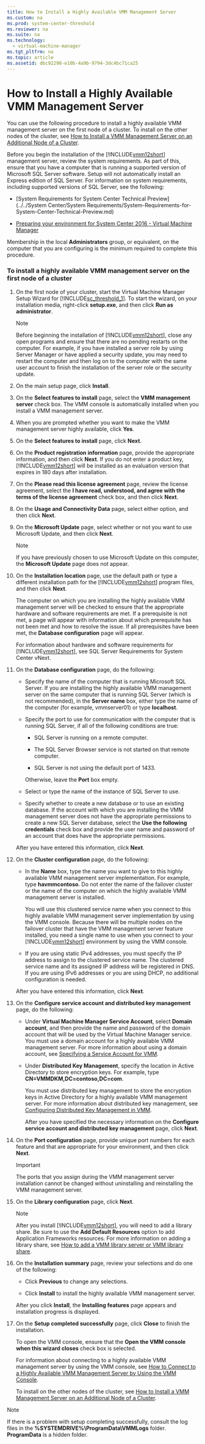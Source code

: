 ```yaml
---
title: How to Install a Highly Available VMM Management Server
ms.custom: na
ms.prod: system-center-threshold
ms.reviewer: na
ms.suite: na
ms.technology: 
  - virtual-machine-manager
ms.tgt_pltfrm: na
ms.topic: article
ms.assetid: dbc92290-e10b-4a9b-9794-3dc4bc71ca25
---
```

# How to Install a Highly Available VMM Management Server
You can use the following procedure to install a highly available VMM management server on the first node of a cluster. To install on the other nodes of the cluster, see [How to Install a VMM Management Server on an Additional Node of a Cluster](How-to-Install-a-VMM-Management-Server-on-an-Additional-Node-of-a-Cluster.md).

Before you begin the installation of the [!INCLUDE[vmm12short](../../Token/vmm12short_md.md)] management server, review the system requirements. As part of this, ensure that you have a computer that is running a supported version of Microsoft SQL Server software. Setup will not automatically install an Express edition of SQL Server. For information on system requirements, including supported versions of SQL Server, see the following:

-   [System Requirements for System Center Technical Preview](../../System Center/System Requirements/System-Requirements-for-System-Center-Technical-Preview.md)

-   [Preparing your environment for System Center 2016 - Virtual Machine Manager](Preparing-your-environment-for-System-Center-2016---Virtual-Machine-Manager.md)

Membership in the local **Administrators** group, or equivalent, on the computer that you are configuring is the minimum required to complete this procedure.

### To install a highly available VMM management server on the first node of a cluster

1.  On the first node of your cluster, start the Virtual Machine Manager Setup Wizard for [!INCLUDE[sc_threshold_1](../../Token/sc_threshold_1_md.md)]. To start the wizard, on your installation media, right\-click **setup.exe**, and then click **Run as administrator**.

    > [!NOTE]
    > Before beginning the installation of [!INCLUDE[vmm12short](../../Token/vmm12short_md.md)], close any open programs and ensure that there are no pending restarts on the computer. For example, if you have installed a server role by using Server Manager or have applied a security update, you may need to restart the computer and then log on to the computer with the same user account to finish the installation of the server role or the security update.

2.  On the main setup page, click **Install**.

3.  On the **Select features to install** page, select the **VMM management server** check box. The VMM console is automatically installed when you install a VMM management server.

4.  When you are prompted whether you want to make the VMM management server highly available, click **Yes**.

5.  On the **Select features to install** page, click **Next**.

6.  On the **Product registration information** page, provide the appropriate information, and then click **Next**.  If you do not enter a product key, [!INCLUDE[vmm12short](../../Token/vmm12short_md.md)] will be installed as an evaluation version that expires in 180 days after installation.

7.  On the **Please read this license agreement** page, review the license agreement, select the **I have read, understood, and agree with the terms of the license agreement** check box, and then click **Next**.

8.  On the **Usage and Connectivity Data** page, select either option, and then click **Next**.

9. On the **Microsoft Update** page, select whether or not you want to use Microsoft Update, and then click **Next**.

    > [!NOTE]
    > If you have previously chosen to use Microsoft Update on this computer, the **Microsoft Update** page does not appear.

10. On the **Installation location** page, use the default path or type a different installation path for the [!INCLUDE[vmm12short](../../Token/vmm12short_md.md)] program files, and then click **Next**.

    The computer on which you are installing the highly available VMM management server will be checked to ensure that the appropriate hardware and software requirements are met. If a prerequisite is not met, a page will appear with information about which prerequisite has not been met and how to resolve the issue. If all prerequisites have been met, the **Database configuration** page will appear.

    For information about hardware and software requirements for [!INCLUDE[vmm12short](../../Token/vmm12short_md.md)], see SQL Server Requirements for System Center vNext.

11. On the **Database configuration** page, do the following:

    -   Specify the name of the computer that is running Microsoft SQL Server. If you are installing the highly available VMM management server on the same computer that is running SQL Server \(which is not recommended\), in the **Server name** box, either type the name of the computer \(for example, vmmserver01\) or type **localhost**.

    -   Specify the port to use for communication with the computer that is running SQL Server, if all of the following conditions are true:

        -   SQL Server is running on a remote computer.

        -   The SQL Server Browser service is not started on that remote computer.

        -   SQL Server is not using the default port of 1433.

        Otherwise, leave the **Port** box empty.

    -   Select or type the name of the instance of SQL Server to use.

    -   Specify whether to create a new database or to use an existing database. If the account with which you are installing the VMM management server does not have the appropriate permissions to create a new SQL Server database, select the **Use the following credentials** check box and provide the user name and password of an account that does have the appropriate permissions.

    After you have entered this information, click **Next**.

12. On the **Cluster configuration** page, do the following:

    -   In the **Name** box, type the name you want to give to this highly available VMM management server implementation. For example, type **havmmcontoso**. Do not enter the name of the failover cluster or the name of the computer on which the highly available VMM management server is installed.

        You will use this clustered service name when you connect to this highly available VMM management server implementation by using the VMM console. Because there will be multiple nodes on the failover cluster that have the VMM management server feature installed, you need a single name to use when you connect to your [!INCLUDE[vmm12short](../../Token/vmm12short_md.md)] environment by using the VMM console.

    -   If you are using static IPv4 addresses, you must specify the IP address to assign to the clustered service name. The clustered service name and its assigned IP address will be registered in DNS. If you are using IPv6 addresses or you are using DHCP, no additional configuration is needed.

    After you have entered this information, click **Next**.

13. On the **Configure service account and distributed key management** page, do the following:

    -   Under **Virtual Machine Manager Service Account**, select **Domain account**, and then provide the name and password of the domain account that will be used by the Virtual Machine Manager service. You must use a domain account for a highly available VMM management server. For more information about using a domain account, see [Specifying a Service Account for VMM](Specifying-a-Service-Account-for-VMM.md).

    -   Under **Distributed Key Management**, specify the location in Active Directory to store encryption keys. For example, type **CN\=VMMDKM,DC\=contoso,DC\=com**.

        You must use distributed key management to store the encryption keys in Active Directory for a highly available VMM management server. For more information about distributed key management, see [Configuring Distributed Key Management in VMM](Configuring-Distributed-Key-Management-in-VMM.md).

        After you have specified the necessary information on the **Configure service account and distributed key management** page, click **Next**.

14. On the **Port configuration** page, provide unique port numbers for each feature and that are appropriate for your environment, and then click **Next**.

    > [!IMPORTANT]
    > The ports that you assign during the VMM management server installation cannot be changed without uninstalling and reinstalling the VMM management server.

15. On the **Library configuration** page, click **Next**.

    > [!NOTE]
    > After you install [!INCLUDE[vmm12short](../../Token/vmm12short_md.md)], you will need to add a library share. Be sure to use the **Add Default Resources** option to add Application Frameworks resources. For more information on adding a library share, see [How to add a VMM library server or VMM library share](../Manage/How-to-add-a-VMM-library-server-or-VMM-library-share.md).

16. On the **Installation summary** page, review your selections and do one of the following:

    -   Click **Previous** to change any selections.

    -   Click **Install** to install the highly available VMM management server.

    After you click **Install**, the **Installing features** page appears and installation progress is displayed.

17. On the **Setup completed successfully** page, click **Close** to finish the installation.

    To open the VMM console, ensure that the **Open the VMM console when this wizard closes** check box is selected.

    For information about connecting to a highly available VMM management server by using the VMM console, see [How to Connect to a Highly Available VMM Management Server by Using the VMM Console](How-to-Connect-to-a-Highly-Available-VMM-Management-Server-by-Using-the-VMM-Console.md).

    To install on the other nodes of the cluster, see [How to Install a VMM Management Server on an Additional Node of a Cluster](How-to-Install-a-VMM-Management-Server-on-an-Additional-Node-of-a-Cluster.md).

> [!NOTE]
> If there is a problem with setup completing successfully, consult the log files in the **%SYSTEMDRIVE%\\ProgramData\\VMMLogs** folder. **ProgramData** is a hidden folder.


